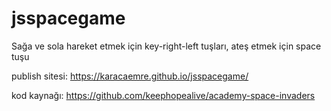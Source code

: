 # jsspacegame

Sağa ve sola hareket etmek için key-right-left tuşları, ateş etmek için space tuşu

publish sitesi:
https://karacaemre.github.io/jsspacegame/

kod kaynağı:
https://github.com/keephopealive/academy-space-invaders
